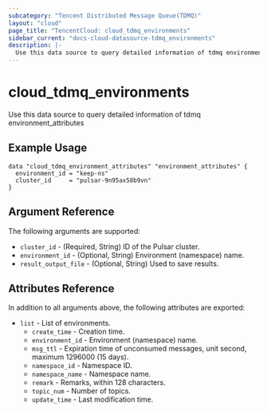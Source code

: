 ```yaml
---
subcategory: "Tencent Distributed Message Queue(TDMQ)"
layout: "cloud"
page_title: "TencentCloud: cloud_tdmq_environments"
sidebar_current: "docs-cloud-datasource-tdmq_environments"
description: |-
  Use this data source to query detailed information of tdmq environment_attributes
---
```


# cloud_tdmq_environments

Use this data source to query detailed information of tdmq environment_attributes

## Example Usage

```hcl
data "cloud_tdmq_environment_attributes" "environment_attributes" {
  environment_id = "keep-ns"
  cluster_id     = "pulsar-9n95ax58b9vn"
}
```

## Argument Reference

The following arguments are supported:

* `cluster_id` - (Required, String) ID of the Pulsar cluster.
* `environment_id` - (Optional, String) Environment (namespace) name.
* `result_output_file` - (Optional, String) Used to save results.

## Attributes Reference

In addition to all arguments above, the following attributes are exported:

* `list` - List of environments.
  * `create_time` - Creation time.
  * `environment_id` - Environment (namespace) name.
  * `msg_ttl` - Expiration time of unconsumed messages, unit second, maximum 1296000 (15 days).
  * `namespace_id` - Namespace ID.
  * `namespace_name` - Namespace name.
  * `remark` - Remarks, within 128 characters.
  * `topic_num` - Number of topics.
  * `update_time` - Last modification time.


